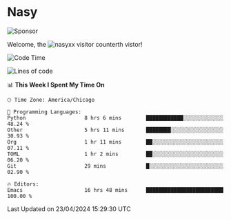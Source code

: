 # Nasy

<!--
<p align="center">
<img height="200" src="https://github-readme-stats.vercel.app/api?username=nasyxx&count_private=true&show_icons=true&theme=dracula&include_all_commits=true"/>
<img height="200" src="https://github-readme-stats.vercel.app/api/top-langs/?username=nasyxx&theme=dracula&hide=html,jupyter+notebook&count_private=true&show_icons=true"/>
</p>

  
----------------
-->

![Sponsor](https://img.shields.io/static/v1.svg?label=Sponsor&message=%E2%9D%A4&logo=GitHub&style=flat&color=pink)
 
Welcome, the ![nasyxx visitor counter](https://count.getloli.com/get/@nasyxx?theme=rule34)th vistor!
 
<!--START_SECTION:waka-->
![Code Time](http://img.shields.io/badge/Code%20Time-4%2C405%20hrs%2016%20mins-blue)

![Lines of code](https://img.shields.io/badge/From%20Hello%20World%20I%27ve%20Written-6.3%20million%20lines%20of%20code-blue)

📊 **This Week I Spent My Time On** 

```text
🕑︎ Time Zone: America/Chicago

💬 Programming Languages: 
Python                   8 hrs 6 mins        ████████████░░░░░░░░░░░░░   48.24 % 
Other                    5 hrs 11 mins       ████████░░░░░░░░░░░░░░░░░   30.93 % 
Org                      1 hr 11 mins        ██░░░░░░░░░░░░░░░░░░░░░░░   07.11 % 
TOML                     1 hr 2 mins         ██░░░░░░░░░░░░░░░░░░░░░░░   06.20 % 
Git                      29 mins             █░░░░░░░░░░░░░░░░░░░░░░░░   02.90 % 

🔥 Editors: 
Emacs                    16 hrs 48 mins      █████████████████████████   100.00 % 
```


 Last Updated on 23/04/2024 15:29:30 UTC
<!--END_SECTION:waka-->

<!-- ![visitors](https://visitor-badge.laobi.icu/badge?page_id=nasyxx.nasyxx) -->
